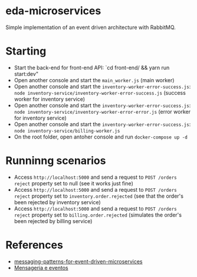 # eda-microservices
Simple implementation of an event driven architecture with RabbitMQ.

# Starting
- Start the back-end for front-end API: `cd front-end/ && yarn run start:dev"
- Open another console and start the `main_worker.js` (main worker)
- Open another console and start the `inventory-worker-error-success.js`: `node inventory-service/inventory-worker-error-success.js` (success worker for inventory service)
- Open another console and start the `inventory-worker-error-success.js`: `node inventory-service/inventory-worker-error-error.js` (error worker for inventory service)
- Open another console and start the `inventory-worker-error-success.js`: `node inventory-service/billing-worker.js` 
- On the root folder, open antoher console and run `docker-compose up -d`


# Runninng scenarios
- Access `http://localhost:5000` and send a request to `POST /orders` `reject` property set to null (see it works just fine)
- Access `http://localhost:5000` and send a request to `POST /orders` `reject` property set to `inventory.order.rejected` (see that the order's been rejected by inventory service)
- Access `http://localhost:5000` and send a request to `POST /orders` `reject` property set to `billing.order.rejected` (simulates the order's been rejected by billing service)

# References
- [messaging-patterns-for-event-driven-microservices](http://www.myspsolution.com/news-events/messaging-patterns-for-event-driven-microservices/)
- [Mensageria e eventos](https://github.com/caelum/apostila-microservices-com-spring-cloud/blob/master/10-mensageria-e-eventos.md)
